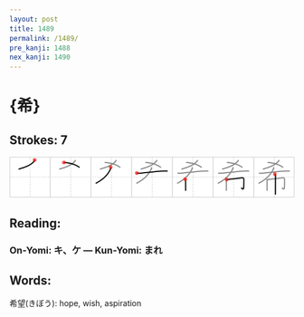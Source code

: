 ```yaml
---
layout: post
title: 1489
permalink: /1489/
pre_kanji: 1488
nex_kanji: 1490
---
```


# {希}

## Strokes: 7

<div class="stroke"><img src="../images/E5B88C.png" /></div>

## Reading:

### On-Yomi: キ、ケ &mdash; Kun-Yomi: まれ

## Words:

希望(きぼう): hope, wish, aspiration

